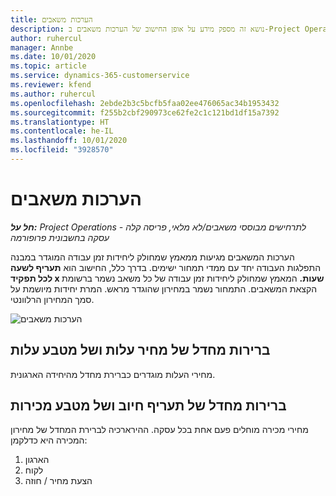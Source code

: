 ```yaml
---
title: הערכות משאבים
description: נושא זה מספק מידע על אופן החישוב של הערכות משאבים ב-Project Operations.
author: ruhercul
manager: Annbe
ms.date: 10/01/2020
ms.topic: article
ms.service: dynamics-365-customerservice
ms.reviewer: kfend
ms.author: ruhercul
ms.openlocfilehash: 2ebde2b3c5bcfb5faa02ee476065ac34b1953432
ms.sourcegitcommit: f255b2cbf290973ce62fe2c1c121bd1df15a7392
ms.translationtype: HT
ms.contentlocale: he-IL
ms.lasthandoff: 10/01/2020
ms.locfileid: "3928570"
---
```

# <a name="resource-estimates"></a>הערכות משאבים

_**חל על:** Project Operations לתרחישים מבוססי משאבים/לא מלאי, פריסה קלה - עסקה בחשבונית פרופורמה_

הערכות המשאבים מגיעות ממאמץ שמחולק ליחידות זמן עבודה המוגדר במבנה התפלגות העבודה יחד עם ממדי תמחור ישימים. בדרך כלל, החישוב הוא **תעריף לשעה לכל תפקיד x שעות.** המאמץ שמחולק ליחידות זמן עבודה של כל משאב נשמר ברשומת הקצאת המשאבים. התמחור נשמר במחירון שהוגדר מראש. המרת יחידות מיושמת על סמך המחירון הרלוונטי.

![הערכות משאבים](./media/navigation12.png)

## <a name="default-cost-price-and-cost-currency"></a>ברירות מחדל של מחיר עלות ושל מטבע עלות

מחירי העלות מוגדרים כברירת מחדל מהיחידה הארגונית.

## <a name="default-bill-rate-and-sales-currency"></a>ברירות מחדל של תעריף חיוב ושל מטבע מכירות

מחירי מכירה מוחלים פעם אחת בכל עסקה. ההירארכיה לברירת המחדל של מחירון המכירה היא כדלקמן:

1. הארגון
2. לקוח
3. הצעת מחיר / חוזה
